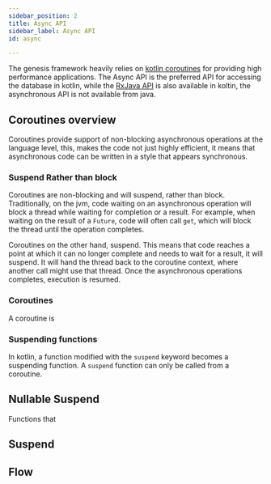 ```yaml
---
sidebar_position: 2
title: Async API
sidebar_label: Async API
id: async

---
```


The genesis framework heavily relies on [kotlin coroutines](https://kotlinlang.org/docs/coroutines-overview.html) for 
providing high performance applications. The Async API is the preferred API for accessing the database in kotlin, while
the [RxJava API](../rxjava) is also available in koltin, the asynchronous API is not available from java.

## Coroutines overview
 
Coroutines provide support of non-blocking asynchronous operations at the language level, this, makes the code not 
just highly efficient, it means that asynchronous code can be written in a style that appears synchronous.

### Suspend Rather than block

Coroutines are non-blocking and will suspend, rather than block. Traditionally, on the jvm, code waiting on an 
asynchronous operation will block a thread while waiting for completion or a result. For example, when waiting on 
the result of a `Future`, code will often call `get`, which will block the thread until the operation completes. 

Coroutines on the other hand, suspend. This means that code reaches a point at which it can no longer complete and 
needs to wait for a result, it will suspend. It will hand the thread back to the coroutine context, where another 
call might use that thread. Once the asynchronous operations completes, execution is resumed.

### Coroutines

A coroutine is 

### Suspending functions

In kotlin, a function modified with the `suspend` keyword becomes a suspending function. A `suspend` function can only 
be called from a coroutine.  


## Nullable Suspend

Functions that 

## Suspend





## Flow